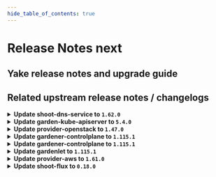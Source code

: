 ```yaml
---
hide_table_of_contents: true
---
```


# Release Notes next

## Yake release notes and upgrade guide

## Related upstream release notes / changelogs


<details>
<summary><b>Update shoot-dns-service to <code>1.62.0</code></b></summary>

# [gardener/gardener-extension-shoot-dns-service]

## 🏃 Others

- `[OPERATOR]` Selection of dns-controller-manager image by seed-label `service.dns.extensions.gardener.cloud/drop-metadata-records` has been removed. The current dns-controller-manager image dropping the metadata records is always used. by @MartinWeindel [#452]

## Helm Charts
- admission-shoot-dns-service-application: `europe-docker.pkg.dev/gardener-project/releases/charts/gardener/extensions/admission-shoot-dns-service-application:v1.62.0`
- admission-shoot-dns-service-runtime: `europe-docker.pkg.dev/gardener-project/releases/charts/gardener/extensions/admission-shoot-dns-service-runtime:v1.62.0`
- shoot-dns-service: `europe-docker.pkg.dev/gardener-project/releases/charts/gardener/extensions/shoot-dns-service:v1.62.0`
## Docker Images
- gardener-extension-admission-shoot-dns-service: `europe-docker.pkg.dev/gardener-project/releases/gardener/extensions/admission-shoot-dns-service:v1.62.0`
- gardener-extension-shoot-dns-service: `europe-docker.pkg.dev/gardener-project/releases/gardener/extensions/shoot-dns-service:v1.62.0`


</details>

<details>
<summary><b>Update garden-kube-apiserver to <code>5.4.0</code></b></summary>

**Full Changelog**: https://github.com/gardener-community/garden-kube-apiserver/compare/v5.3.0...v5.4.0

</details>

<details>
<summary><b>Update provider-openstack to <code>1.47.0</code></b></summary>

# [gardener/gardener-extension-provider-openstack]

## ✨ New Features

- `[USER]` The provider-openstack extension does now support shoot clusters with Kubernetes version 1.32. You should consider the [Kubernetes release notes](https://github.com/kubernetes/kubernetes/blob/master/CHANGELOG/CHANGELOG-1.32.md) before upgrading to 1.32. by @LucaBernstein [#969]
- `[DEVELOPER]` Updates gophercloud client to v2 by @hebelsan [#951]
## 🐛 Bug Fixes

- `[OPERATOR]` Fixed an issue that caused deployment issues with the `gardener.cloud-fast` storage class when the extension was deployed by `gardener-operator` in the garden runtime cluster. The deployment of this `StorageClass` object is now only done for OpenStack seeds. by @timuthy [#994]
- `[OPERATOR]` infraflow: report last error on task timeouts by @hown3d [#970]
- `[OPERATOR]` Correctly select endpoints in multi-region OpenStack environments by @mreichardt95 [#995]
## 🏃 Others

- `[OPERATOR]` `RBAC` resources now explicitly state `resources` and `verbs`, replaced use of wildcards `*`. by @georgibaltiev [#997]
- `[OPERATOR]` The ports used by the extension can now be specified via helm values. by @ScheererJ [#985]
- `[OPERATOR]` Adjust replica count from high-availability webhook mutation according to the helm chart. by @kon-angelo [#918]
- `[OPERATOR]` Containers, which do not require privilege escalations, now forbid privilege escalations explicitly. by @georgibaltiev [#981]
- `[OPERATOR]` Validate that all MachineImages in the CloudProfile map to a valid MachineImage in the CloudProfileConfig  by @hebelsan [#943]
- `[OPERATOR]` Locate the first ipv4 instead of using the first available FIP in bastion controller by @kon-angelo [#1005]
- `[OPERATOR]` `provider-openstack` no longer supports Shoots with Кubernetes version <= 1.26. by @RadaBDimitrova [#889]
- `[OPERATOR]` Update golang to v1.24.0 by @kon-angelo [#989]
- `[DEPENDENCY]` Upgrade gardener dependency to v1.113.0 by @kon-angelo [#991]

## Helm Charts
- admission-openstack-application: `europe-docker.pkg.dev/gardener-project/releases/charts/gardener/extensions/admission-openstack-application:v1.47.0`
- admission-openstack-runtime: `europe-docker.pkg.dev/gardener-project/releases/charts/gardener/extensions/admission-openstack-runtime:v1.47.0`
- provider-openstack: `europe-docker.pkg.dev/gardener-project/releases/charts/gardener/extensions/provider-openstack:v1.47.0`
## Docker Images
- gardener-extension-admission-openstack: `europe-docker.pkg.dev/gardener-project/releases/gardener/extensions/admission-openstack:v1.47.0`
- gardener-extension-provider-openstack: `europe-docker.pkg.dev/gardener-project/releases/gardener/extensions/provider-openstack:v1.47.0`


</details>

<details>
<summary><b>Update gardener-controlplane to <code>1.115.1</code></b></summary>

# [gardener/gardener]

## 🏃 Others

- `[DEPENDENCY]` The following dependencies have been updated:  
  - `registry.k8s.io/ingress-nginx/controller-chroot` from `v1.12.0` to `v1.12.1`.  by @gardener-ci-robot [#11739]
- `[DEPENDENCY]` The following dependencies have been updated:  
  - `registry.k8s.io/ingress-nginx/controller-chroot` from `v1.11.4` to `v1.11.5`.  by @gardener-ci-robot [#11737]
- `[DEPENDENCY]` The following dependencies have been updated:  
  - `gardener/machine-controller-manager` from `v0.57.0` to `v0.57.1`. [Release Notes](https://redirect.github.com/gardener/machine-controller-manager/releases/tag/v0.57.1)  
  - `github.com/gardener/machine-controller-manager` from `v0.57.0` to `v0.57.1`.  by @gardener-ci-robot [#11725]

## Helm Charts
- controlplane: `europe-docker.pkg.dev/gardener-project/releases/charts/gardener/controlplane:v1.115.1`
- gardenlet: `europe-docker.pkg.dev/gardener-project/releases/charts/gardener/gardenlet:v1.115.1`
- operator: `europe-docker.pkg.dev/gardener-project/releases/charts/gardener/operator:v1.115.1`
- resource-manager: `europe-docker.pkg.dev/gardener-project/releases/charts/gardener/resource-manager:v1.115.1`
## Docker Images
- admission-controller: `europe-docker.pkg.dev/gardener-project/releases/gardener/admission-controller:v1.115.1`
- apiserver: `europe-docker.pkg.dev/gardener-project/releases/gardener/apiserver:v1.115.1`
- controller-manager: `europe-docker.pkg.dev/gardener-project/releases/gardener/controller-manager:v1.115.1`
- gardenlet: `europe-docker.pkg.dev/gardener-project/releases/gardener/gardenlet:v1.115.1`
- node-agent: `europe-docker.pkg.dev/gardener-project/releases/gardener/node-agent:v1.115.1`
- operator: `europe-docker.pkg.dev/gardener-project/releases/gardener/operator:v1.115.1`
- resource-manager: `europe-docker.pkg.dev/gardener-project/releases/gardener/resource-manager:v1.115.1`
- scheduler: `europe-docker.pkg.dev/gardener-project/releases/gardener/scheduler:v1.115.1`


</details>

<details>
<summary><b>Update gardener-controlplane to <code>1.115.1</code></b></summary>

# [gardener/gardener]

## 🏃 Others

- `[DEPENDENCY]` The following dependencies have been updated:  
  - `registry.k8s.io/ingress-nginx/controller-chroot` from `v1.12.0` to `v1.12.1`.  by @gardener-ci-robot [#11739]
- `[DEPENDENCY]` The following dependencies have been updated:  
  - `registry.k8s.io/ingress-nginx/controller-chroot` from `v1.11.4` to `v1.11.5`.  by @gardener-ci-robot [#11737]
- `[DEPENDENCY]` The following dependencies have been updated:  
  - `gardener/machine-controller-manager` from `v0.57.0` to `v0.57.1`. [Release Notes](https://redirect.github.com/gardener/machine-controller-manager/releases/tag/v0.57.1)  
  - `github.com/gardener/machine-controller-manager` from `v0.57.0` to `v0.57.1`.  by @gardener-ci-robot [#11725]

## Helm Charts
- controlplane: `europe-docker.pkg.dev/gardener-project/releases/charts/gardener/controlplane:v1.115.1`
- gardenlet: `europe-docker.pkg.dev/gardener-project/releases/charts/gardener/gardenlet:v1.115.1`
- operator: `europe-docker.pkg.dev/gardener-project/releases/charts/gardener/operator:v1.115.1`
- resource-manager: `europe-docker.pkg.dev/gardener-project/releases/charts/gardener/resource-manager:v1.115.1`
## Docker Images
- admission-controller: `europe-docker.pkg.dev/gardener-project/releases/gardener/admission-controller:v1.115.1`
- apiserver: `europe-docker.pkg.dev/gardener-project/releases/gardener/apiserver:v1.115.1`
- controller-manager: `europe-docker.pkg.dev/gardener-project/releases/gardener/controller-manager:v1.115.1`
- gardenlet: `europe-docker.pkg.dev/gardener-project/releases/gardener/gardenlet:v1.115.1`
- node-agent: `europe-docker.pkg.dev/gardener-project/releases/gardener/node-agent:v1.115.1`
- operator: `europe-docker.pkg.dev/gardener-project/releases/gardener/operator:v1.115.1`
- resource-manager: `europe-docker.pkg.dev/gardener-project/releases/gardener/resource-manager:v1.115.1`
- scheduler: `europe-docker.pkg.dev/gardener-project/releases/gardener/scheduler:v1.115.1`


</details>

<details>
<summary><b>Update gardenlet to <code>1.115.1</code></b></summary>

# [gardener/gardener]

## 🏃 Others

- `[DEPENDENCY]` The following dependencies have been updated:  
  - `registry.k8s.io/ingress-nginx/controller-chroot` from `v1.12.0` to `v1.12.1`.  by @gardener-ci-robot [#11739]
- `[DEPENDENCY]` The following dependencies have been updated:  
  - `registry.k8s.io/ingress-nginx/controller-chroot` from `v1.11.4` to `v1.11.5`.  by @gardener-ci-robot [#11737]
- `[DEPENDENCY]` The following dependencies have been updated:  
  - `gardener/machine-controller-manager` from `v0.57.0` to `v0.57.1`. [Release Notes](https://redirect.github.com/gardener/machine-controller-manager/releases/tag/v0.57.1)  
  - `github.com/gardener/machine-controller-manager` from `v0.57.0` to `v0.57.1`.  by @gardener-ci-robot [#11725]

## Helm Charts
- controlplane: `europe-docker.pkg.dev/gardener-project/releases/charts/gardener/controlplane:v1.115.1`
- gardenlet: `europe-docker.pkg.dev/gardener-project/releases/charts/gardener/gardenlet:v1.115.1`
- operator: `europe-docker.pkg.dev/gardener-project/releases/charts/gardener/operator:v1.115.1`
- resource-manager: `europe-docker.pkg.dev/gardener-project/releases/charts/gardener/resource-manager:v1.115.1`
## Docker Images
- admission-controller: `europe-docker.pkg.dev/gardener-project/releases/gardener/admission-controller:v1.115.1`
- apiserver: `europe-docker.pkg.dev/gardener-project/releases/gardener/apiserver:v1.115.1`
- controller-manager: `europe-docker.pkg.dev/gardener-project/releases/gardener/controller-manager:v1.115.1`
- gardenlet: `europe-docker.pkg.dev/gardener-project/releases/gardener/gardenlet:v1.115.1`
- node-agent: `europe-docker.pkg.dev/gardener-project/releases/gardener/node-agent:v1.115.1`
- operator: `europe-docker.pkg.dev/gardener-project/releases/gardener/operator:v1.115.1`
- resource-manager: `europe-docker.pkg.dev/gardener-project/releases/gardener/resource-manager:v1.115.1`
- scheduler: `europe-docker.pkg.dev/gardener-project/releases/gardener/scheduler:v1.115.1`


</details>

<details>
<summary><b>Update provider-aws to <code>1.61.0</code></b></summary>

# [gardener/gardener-extension-provider-aws]

## ⚠️ Breaking Changes

- `[OPERATOR]` `provider-aws` no longer supports Shoots with Кubernetes version <= 1.26. by @shafeeqes [#1093]
- `[OPERATOR]` `RBAC` resources now explicitly state `resources` and `verbs`, replaced use of wildcards `*`. by @AleksandarSavchev [#1207]
## ✨ New Features

- `[USER]` The provider-aws extension does now support shoot clusters with Kubernetes version 1.32. You should consider the [Kubernetes release notes](https://github.com/kubernetes/kubernetes/blob/master/CHANGELOG/CHANGELOG-1.32.md) before upgrading to 1.32. by @LucaBernstein [#1206]
- `[USER]` The extension now supports `Shoot`s using `WorkloadIdentity`s instead of cloud provider credentials. by @dimityrmirchev [#1141]
## 🐛 Bug Fixes

- `[USER]` Recover from panics and print shoot information during infrastructure reconciliation by @kon-angelo [#1264]
- `[USER]` Fix an issue where the vpc-id was not properly added to the subnet filters by @kon-angelo [#1264]
## 🏃 Others

- `[OPERATOR]` Validate that all MachineImages in the CloudProfile map to a valid MachineImage in the CloudProfileConfig by @hebelsan [#1185]
- `[OPERATOR]` Update CSI container kube-api-* and worker arguments according to upstream recommendations.  by @kon-angelo [#1255]
- `[OPERATOR]` Fix an issue with missing network policies on ALBC webhook. by @kon-angelo [#1260]
- `[OPERATOR]` The ports used by the extension can now be specified via helm values. by @ScheererJ [#1229]
# [gardener/machine-controller-manager-provider-aws]

## ✨ New Features

- `[OPERATOR]` MCM now supports workload identity authentication. This can be configured if the secret contains `roleARN` and `workloadIdentityTokenFile`. by @dimityrmirchev [gardener/machine-controller-manager-provider-aws#177]
## 🏃 Others

- `[OPERATOR]` pipeline_integration_test now uses the control plane of a cluster to deploy objects part of its tests by @aaronfern [gardener/machine-controller-manager-provider-aws#184]
- `[OPERATOR]` vendored MCM version has been upgraded to v0.56.0 by @aaronfern [gardener/machine-controller-manager-provider-aws#184]
# [gardener/aws-custom-route-controller]

## ✨ New Features

- `[OPERATOR]` The controller now supports workload identity authentication. by @dimityrmirchev [gardener/aws-custom-route-controller#47]
## 🏃 Others

- `[OPERATOR]` Introduce multi-arch build for `linux/arm64` images. by @MartinWeindel [gardener/aws-custom-route-controller#136]

## Helm Charts
- admission-aws-application: `europe-docker.pkg.dev/gardener-project/releases/charts/gardener/extensions/admission-aws-application:v1.61.0`
- admission-aws-runtime: `europe-docker.pkg.dev/gardener-project/releases/charts/gardener/extensions/admission-aws-runtime:v1.61.0`
- provider-aws: `europe-docker.pkg.dev/gardener-project/releases/charts/gardener/extensions/provider-aws:v1.61.0`
## Docker Images
- gardener-extension-admission-aws: `europe-docker.pkg.dev/gardener-project/releases/gardener/extensions/admission-aws:v1.61.0`
- gardener-extension-provider-aws: `europe-docker.pkg.dev/gardener-project/releases/gardener/extensions/provider-aws:v1.61.0`


</details>

<details>
<summary><b>Update shoot-flux to <code>0.18.0</code></b></summary>

## What's Changed
* 🤖 Update module github.com/gardener/gardener to v1.115.0 by @renovate in https://github.com/stackitcloud/gardener-extension-shoot-flux/pull/144


**Full Changelog**: https://github.com/stackitcloud/gardener-extension-shoot-flux/compare/v0.17.1...v0.18.0

</details>
